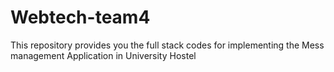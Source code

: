 # Webtech-team4
This repository provides you the full stack codes for implementing the Mess management Application in University Hostel
